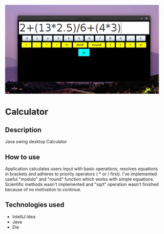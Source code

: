 ![screenshots](https://github.com/hanes1233/Calculator_SWING/blob/main/screenshot.png)

# Calculator 

## Description 

Java swing desktop Calculator

## How to use

Application calculates users input with basic operations, resolves equations in brackets and adheres to priority operators ( * or / first).
I've implemented useful "modulo" and "round" function which works with simple equations. Scientific methods wasn't implemented and "sqrt" operation wasn't finished because of no motivation to continue.  

## Technologies used

+ IntelliJ Idea
+ Java
+ Dia

